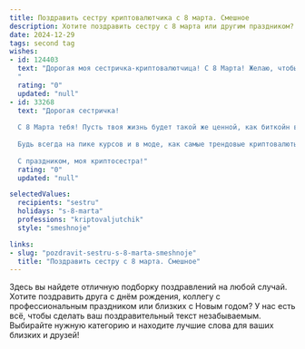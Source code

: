 ```yaml
---
title: Поздравить сестру криптовалютчика с 8 марта. Смешное
description: Хотите поздравить сестру с 8 марта или другим праздником? Наш ИИ создаст незабываемое поздравление, а вы обязательно выделитесь среди других.  
date: 2024-12-29
tags: second tag
wishes:
- id: 124403
  text: "Дорогая моя сестричка-криптовалютчица! С 8 Марта! Желаю, чтобы твой биткоин рос как на дрожжах, а альткоины радовали стабильным профитом! Пусть фортуна тебе улыбается, а волатильность обходит стороной (ну, или хотя бы делает это по-доброму, с приятными скачками вверх!).  Пусть день будет полон позитива и приятных сюрпризов, а вечер –  вкусных тортиков и  отдыха от майнинга!
  "
  rating: "0"
  updated: "null"
- id: 33268
  text: "Дорогая сестричка!
  
  С 8 Марта тебя! Пусть твоя жизнь будет такой же ценной, как биткойн в момент бурного роста, а все твои мечты реализуются с легкостью, как транзакции в блокчейне! Желаю, чтобы каждый новый день приносил тебе прибыль — не только финансовую, но и эмоциональную. Пусть все хэши будут только положительными, а в сердце крепко держится любовь, как успешный алгоритм в сети!
  
  Будь всегда на пике курсов и в моде, как самые трендовые криптовалюты! Пусть вокруг будет только ликвидность счастья и волатильность радости!
  
  С праздником, моя криптосестра!"
  rating: "0"
  updated: "null"

selectedValues:
  recipients: "sestru"
  holidays: "s-8-marta"
  professions: "kriptovaljutchik"
  style: "smeshnoje"

links:
- slug: "pozdravit-sestru-s-8-marta-smeshnoje"
  title: "Поздравить сестру с 8 марта. Смешное"
---
```


Здесь вы найдете отличную подборку поздравлений на любой случай.
Хотите поздравить друга с днём рождения, коллегу с профессиональным праздником или близких с Новым годом? У нас есть всё, чтобы сделать ваш поздравительный текст незабываемым. Выбирайте нужную категорию и находите лучшие слова для ваших близких и друзей!

